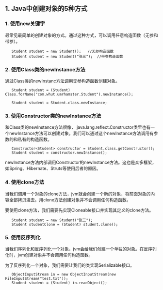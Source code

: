 <h2 id="1">1. Java中创建对象的5种方式</h2>

### 1. 使用new关键字
   
   最常见最简单的创建对象的方式。通过这种方式，可以调用任意构造函数（无参和带参）。

       Student student = new Student();   //无参构造函数
       Student student = new Student("张三");  //带参构造函数

### 2. 使用Class类的newInstance方法
   
   通过Class类的newInstanc方法调用无参构造函数创建对象。

       Student student = (Student) Class.forName("com.whut.umrhamster.Student").newInstance();

       Student student = Student.class.newInstance;

### 3. 使用Constructor类的newInstance方法
   
   和Class类的newInstance方法很像， java.lang.reflect.Constructor类里也有一个newInstance方法可以创建对象。我们可以通过这个newInstance方法调用有参数的和私有的构造函数。

   
       Constructor<Student> constructor = Student.class.getConstructor();
       Student student = constructor.newInstance();

   newInstance方法内部调用Constructor的newInstance方法。这也是众多框架，如Spring、Hibernate、Struts等使用后者的原因。

### 4. 使用clone方法

   当我们调用一个对象的clone方法，jvm就会创建一个新的对象，将前面对象的内容全部拷贝进去。用clone方法创建对象并不会调用任何构造函数。

   要使用clone方法，我们需要先实现Cloneable接口并实现其定义的clone方法。

       Student student = new Student("张三");
       Student studentClone = (Student) student.clone();

### 5. 使用反序列化
   
   当我们序列化和反序列化一个对象，jvm会给我们创建一个单独的对象。在反序列化时，jvm创建对象并不会调用任何构造函数。

   为了反序列化一个对象，我们需要让我们的类实现Serializable接口。

       ObjectInputStream in = new ObjectInputStream(new FileInputStream("test.txt"));
       Student student = (Student) in.readObject();

